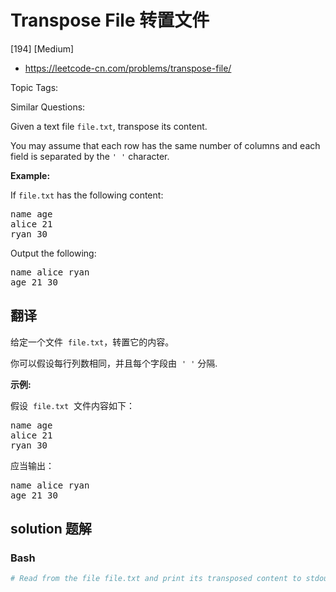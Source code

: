 # Transpose File 转置文件

[194] [Medium]

- https://leetcode-cn.com/problems/transpose-file/

Topic Tags:

Similar Questions:

Given a text file `file.txt`, transpose its content.

You may assume that each row has the same number of columns and each field is separated by the `' '` character.

**Example:**

If `file.txt` has the following content:

<pre>name age
alice 21
ryan 30
</pre>

Output the following:

<pre>name alice ryan
age 21 30
</pre>

## 翻译

给定一个文件  `file.txt`，转置它的内容。

你可以假设每行列数相同，并且每个字段由  `' '` 分隔.

**示例:**

假设  `file.txt`  文件内容如下：

<pre>name age
alice 21
ryan 30
</pre>

应当输出：

<pre>name alice ryan
age 21 30
</pre>

## solution 题解

### Bash

```bash
# Read from the file file.txt and print its transposed content to stdout.

```
